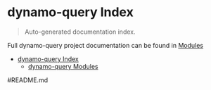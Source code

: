 # dynamo-query Index

> Auto-generated documentation index.

Full dynamo-query project documentation can be found in [Modules](MODULES.md#dynamo-query-modules)

- [dynamo-query Index](#dynamo-query-index)
  - [dynamo-query Modules](MODULES.md#dynamo-query-modules)

#README.md
